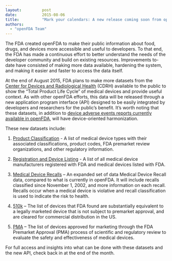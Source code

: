 ```yaml
---
layout:         post
date:           2015-08-06
title:          "Mark your calendars: A new release coming soon from openFDA"
authors:
  - "openFDA Team"
---
```


The FDA created openFDA to make their public information about food, drugs, and devices more accessible and useful to developers. To that end, the FDA has made a continuous effort to better understand the needs of the developer community and build on existing resources. Improvements to-date have consisted of making more data available, hardening the system, and making it easier and faster to access the data itself.

At the end of August 2015, FDA plans to make more datasets from the <a href="http://www.fda.gov/MedicalDevices/default.htm">Center for Devices and Radiological Health</a> (CDRH) available to the public to show the “Total Product Life Cycle” of medical devices and provide useful context. As with other openFDA efforts, this data will be released through a new application program interface (API) designed to be easily integrated by developers and researchers for the public’s benefit. It’s worth noting that these datasets, in addition to <a href="https://open.fda.gov/data/maude/">device adverse events reports currently available in openFDA</a>, will have device-oriented harmonization.

These new datasets include:

  1. <a href="http://www.fda.gov/MedicalDevices/DeviceRegulationandGuidance/Overview/ClassifyYourDevice/ucm2005371.htm">Product Classification</a> - A list of medical device types with their associated classifications, product codes, FDA premarket review organizations, and other regulatory information.

  2. <a href="http://www.fda.gov/MedicalDevices/DeviceRegulationandGuidance/HowtoMarketYourDevice/RegistrationandListing/default.htm">Registration and Device Listing</a> - A list of all medical device manufacturers registered with FDA and medical devices listed with FDA.

  3. <a href="http://www.fda.gov/MedicalDevices/Safety/ListofRecalls/ucm329946.htm">Medical Device Recalls</a> – An expanded set of data Medical Device Recall data, compared to what is currently in openFDA.  It will include recalls classified since November 1, 2002, and more information on each recall. Recalls occur when a medical device is violative and recall classification is used to indicate the risk to health.

  4. <a href="http://www.fda.gov/MedicalDevices/DeviceRegulationandGuidance/HowtoMarketYourDevice/PremarketSubmissions/PremarketNotification510k/default.htm">510k</a> – The list of devices that FDA found are substantially equivalent to a legally marketed device that is not subject to premarket approval, and are cleared for commercial distribution in the US.

  5. <a href="http://www.fda.gov/medicaldevices/productsandmedicalprocedures/deviceapprovalsandclearances/pmaapprovals/default.htm">PMA</a> – The list of devices approved for marketing through the FDA Premarket Approval (PMA) process of scientific and regulatory review to evaluate the safety and effectiveness of medical devices.

For full access and insights into what can be done with these datasets and the new API, check back in at the end of the month.


